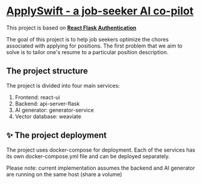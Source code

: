 # [ApplySwift - a job-seeker AI co-pilot](http://applyswift.com)

This project is based on **[React Flask Authentication](https://blog.appseed.us/react-flask-authentication/)**

The goal of this project is to help job seekers optimize the chores associated with applying for positions.
The first problem that we aim to solve is to tailor one's resume to a particular position description.

## The project structure

The project is divided into four main services:

1. Frontend: react-ui
2. Backend:  api-server-flask
3. AI generator: generator-service
4. Vector database: weaviate
   
## ✨ The project deployment

The project uses docker-compose for deployment. Each of the services has its own docker-compose.yml file and can be deployed separately.

Please note: current implementation assumes the backend and AI generator are running on the same host (share a volume)
